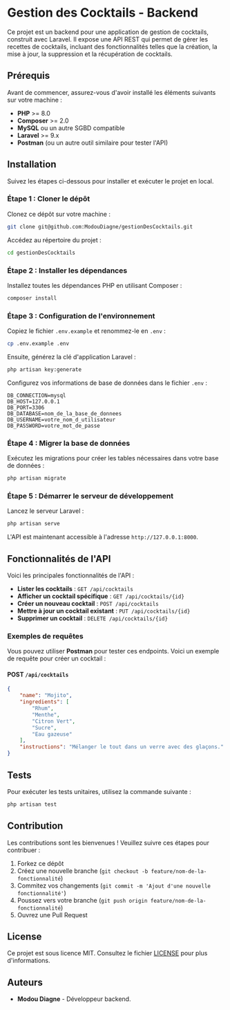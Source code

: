 # Gestion des Cocktails - Backend

Ce projet est un backend pour une application de gestion de cocktails, construit avec Laravel. Il expose une API REST qui permet de gérer les recettes de cocktails, incluant des fonctionnalités telles que la création, la mise à jour, la suppression et la récupération de cocktails.

## Prérequis

Avant de commencer, assurez-vous d'avoir installé les éléments suivants sur votre machine :

- **PHP** >= 8.0
- **Composer** >= 2.0
- **MySQL** ou un autre SGBD compatible
- **Laravel** >= 9.x
- **Postman** (ou un autre outil similaire pour tester l'API)

## Installation

Suivez les étapes ci-dessous pour installer et exécuter le projet en local.

### Étape 1 : Cloner le dépôt

Clonez ce dépôt sur votre machine :

```bash
git clone git@github.com:ModouDiagne/gestionDesCocktails.git
```

Accédez au répertoire du projet :

```bash
cd gestionDesCocktails
```

### Étape 2 : Installer les dépendances

Installez toutes les dépendances PHP en utilisant Composer :

```bash
composer install
```

### Étape 3 : Configuration de l'environnement

Copiez le fichier `.env.example` et renommez-le en `.env` :

```bash
cp .env.example .env
```

Ensuite, générez la clé d'application Laravel :

```bash
php artisan key:generate
```

Configurez vos informations de base de données dans le fichier `.env` :

```
DB_CONNECTION=mysql
DB_HOST=127.0.0.1
DB_PORT=3306
DB_DATABASE=nom_de_la_base_de_donnees
DB_USERNAME=votre_nom_d_utilisateur
DB_PASSWORD=votre_mot_de_passe
```

### Étape 4 : Migrer la base de données

Exécutez les migrations pour créer les tables nécessaires dans votre base de données :

```bash
php artisan migrate
```

### Étape 5 : Démarrer le serveur de développement

Lancez le serveur Laravel :

```bash
php artisan serve
```

L'API est maintenant accessible à l'adresse `http://127.0.0.1:8000`.

## Fonctionnalités de l'API

Voici les principales fonctionnalités de l'API :

- **Lister les cocktails** : `GET /api/cocktails`
- **Afficher un cocktail spécifique** : `GET /api/cocktails/{id}`
- **Créer un nouveau cocktail** : `POST /api/cocktails`
- **Mettre à jour un cocktail existant** : `PUT /api/cocktails/{id}`
- **Supprimer un cocktail** : `DELETE /api/cocktails/{id}`

### Exemples de requêtes

Vous pouvez utiliser **Postman** pour tester ces endpoints. Voici un exemple de requête pour créer un cocktail :

#### POST `/api/cocktails`

```json
{
    "name": "Mojito",
    "ingredients": [
        "Rhum",
        "Menthe",
        "Citron Vert",
        "Sucre",
        "Eau gazeuse"
    ],
    "instructions": "Mélanger le tout dans un verre avec des glaçons."
}
```

## Tests

Pour exécuter les tests unitaires, utilisez la commande suivante :

```bash
php artisan test
```

## Contribution

Les contributions sont les bienvenues ! Veuillez suivre ces étapes pour contribuer :

1. Forkez ce dépôt
2. Créez une nouvelle branche (`git checkout -b feature/nom-de-la-fonctionnalité`)
3. Commitez vos changements (`git commit -m 'Ajout d'une nouvelle fonctionnalité'`)
4. Poussez vers votre branche (`git push origin feature/nom-de-la-fonctionnalité`)
5. Ouvrez une Pull Request

## License

Ce projet est sous licence MIT. Consultez le fichier [LICENSE](LICENSE) pour plus d'informations.

## Auteurs

- **Modou Diagne** - Développeur backend.


